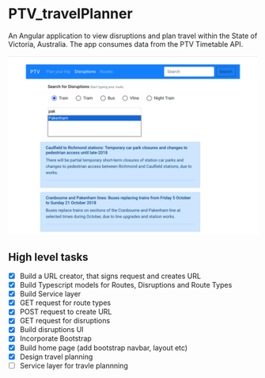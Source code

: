 # PTV_travelPlanner
An Angular application to view disruptions and plan travel within the State of Victoria, Australia.
The app consumes data from the PTV Timetable API.

![alt text](https://github.com/janakan86/PTV_travelPlanner/blob/master/screenCapture.png)


## High level tasks
- [x] Build a URL creator, that signs request and creates URL 
- [x] Build Typescript models for Routes, Disruptions and Route Types
- [x] Build Service layer
- [x] GET request for route types
- [x] POST request to create URL
- [x] GET request for disruptions
- [x] Build disruptions UI
- [x] Incorporate Bootstrap
- [x] Build home page (add bootstrap navbar, layout etc)
- [x] Design travel planning
- [ ] Service layer for travle plannning
